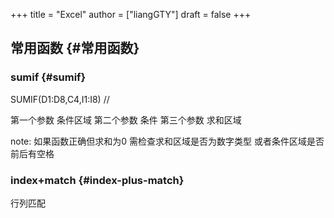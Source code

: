 +++
title = "Excel"
author = ["liangGTY"]
draft = false
+++

## 常用函数 {#常用函数}


### sumif {#sumif}

SUMIF(D1:D8,C4,I1:I8) //

第一个参数 条件区域
第二个参数 条件
第三个参数 求和区域

note: 如果函数正确但求和为0 需检查求和区域是否为数字类型 或者条件区域是否前后有空格


### index+match {#index-plus-match}

行列匹配
